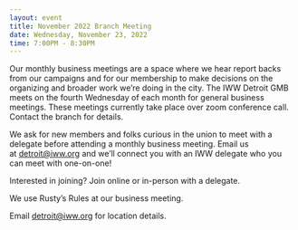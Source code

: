 ```yaml
---
layout: event
title: November 2022 Branch Meeting
date: Wednesday, November 23, 2022
time: 7:00PM - 8:30PM
---
```

Our monthly business meetings are a space where we hear report backs from our campaigns and for our membership to make decisions on the organizing and broader work we’re doing in the city. The IWW Detroit GMB meets on the fourth Wednesday of each month for general business meetings. These meetings currently take place over zoom conference call. Contact the branch for details.

We ask for new members and folks curious in the union to meet with a delegate before attending a monthly business meeting. Email us at [detroit@iww.org](mailto:detroit@iww.org) and we’ll connect you with an IWW delegate who you can meet with one-on-one!

Interested in joining? Join online or in-person with a delegate.

We use Rusty’s Rules at our business meeting.

Email detroit@iww.org for location details.
